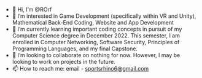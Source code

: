 - 👋 Hi, I’m @ROrf
- 👀 I’m interested in Game Development (specifically within VR and Unity), Mathematical Back-End Coding, Website and App Development
- 🌱 I’m currently learning important coding concepts in pursuit of my Computer Science degree in December 2022. This semester, I am enrolled in Computer Networking, Software Security, Principles of Programming Languages, and my final Capstone.
- 💞️ I’m looking to collaborate on nothing for now. However, I may be looking to work on projects in the future.
- 📫 How to reach me: email - sportsrhino6@gmail.com

<!---
ROrf/ROrf is a ✨ special ✨ repository because its `README.md` (this file) appears on your GitHub profile.
You can click the Preview link to take a look at your changes.
--->
